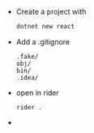 



- Create a project with

  ```bash
  dotnet new react
  ```

- Add a .gitignore

  ```properties
  .fake/
  obj/
  bin/
  .idea/
  ```

- open in rider

  ```
  rider .
  ```

- 

  

